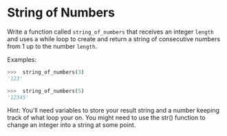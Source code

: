 # String of Numbers

Write a function called `string_of_numbers` that receives an integer `length`
and uses a while loop to create and return a string of consecutive numbers from 1 up to the number `length`.

Examples:

```python
>>>  string_of_numbers(3)
'123'

>>>  string_of_numbers(5)
'12345'
```

Hint:
You'll need variables to store your result string and a number keeping track of what loop your on.
You might need to use the str() function to change an integer into a string at some point.